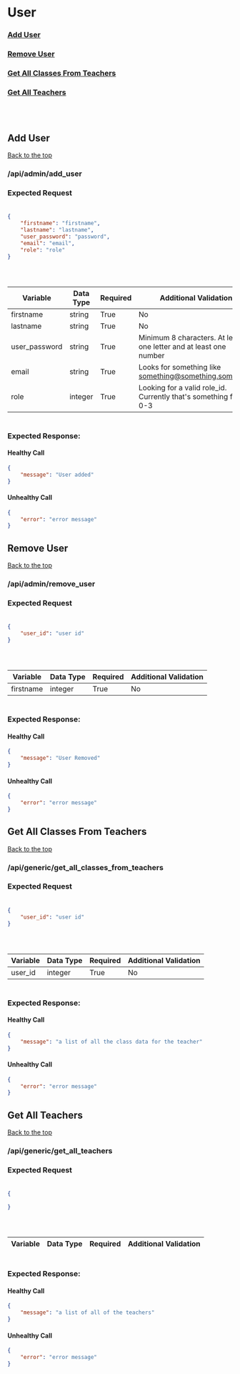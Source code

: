 # User

### [Add User](#add-user)<br>
### [Remove User](#remove-user)<br>
### [Get All Classes From Teachers](#get-all-classes-from-teachers)<br>
### [Get All Teachers](#get-all-teachers)<br>

<br><br>
## Add User
[Back to the top](#user)
### /api/admin/add_user
### Expected Request<br><br>
```json
{
    "firstname": "firstname",
    "lastname": "lastname",
    "user_password": "password",
    "email": "email",
    "role": "role"
}
```
### <br>

| Variable      | Data Type | Required | Additional Validation                                              |
|---------------|-----------|----------|--------------------------------------------------------------------|
| firstname     | string    | True     | No                                                                 |
| lastname      | string    | True     | No                                                                 | 
| user_password | string    | True     | Minimum 8 characters.  At least one letter and at least one number |
| email         | string    | True     | Looks for something like something@something.something             |
| role          | integer   | True     | Looking for a valid role_id.  Currently that's something from 0-3  |

### <br>Expected Response:<br>
#### Healthy Call
```json 
{
    "message": "User added"
}
```
#### Unhealthy Call
```json 
{
    "error": "error message"
}
```

## Remove User
[Back to the top](#user)
### /api/admin/remove_user
### Expected Request<br><br>
```json
{
    "user_id": "user id"
}
```
### <br>

| Variable      | Data Type | Required | Additional Validation                                              |
|---------------|-----------|----------|--------------------------------------------------------------------|
| firstname     | integer   | True     | No                                                                 |

### <br>Expected Response:<br>
#### Healthy Call
```json 
{
    "message": "User Removed"
}
```
#### Unhealthy Call
```json 
{
    "error": "error message"
}
```

## Get All Classes From Teachers
[Back to the top](#user)
### /api/generic/get_all_classes_from_teachers
### Expected Request<br><br>
```json
{
    "user_id": "user id"
}
```
### <br>

| Variable | Data Type | Required | Additional Validation                                              |
|----------|-----------|----------|--------------------------------------------------------------------|
| user_id  | integer   | True     | No                                                                 |

### <br>Expected Response:<br>
#### Healthy Call
```json 
{
    "message": "a list of all the class data for the teacher"
}
```
#### Unhealthy Call
```json 
{
    "error": "error message"
}
```

## Get All Teachers
[Back to the top](#user)
### /api/generic/get_all_teachers
### Expected Request<br><br>
```json
{
  
}
```
### <br>

| Variable | Data Type | Required | Additional Validation                                              |
|----------|-----------|----------|--------------------------------------------------------------------|

### <br>Expected Response:<br>
#### Healthy Call
```json 
{
    "message": "a list of all of the teachers"
}
```
#### Unhealthy Call
```json 
{
    "error": "error message"
}
```